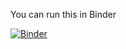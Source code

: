 You can run this in Binder

[![Binder](https://mybinder.org/badge_logo.svg)](https://mybinder.org/v2/gh/pauldog/imagemerger/master)
